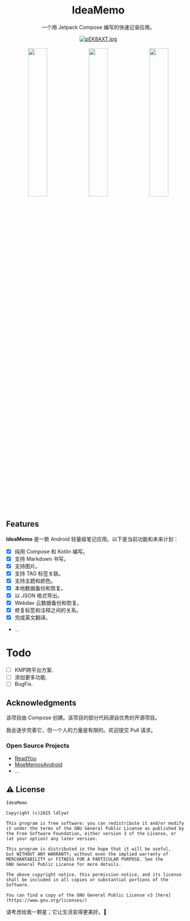 

<div align="center">
    <h1>IdeaMemo</h1>
    <p>一个用 Jetpack Compose 编写的快速记录应用。</p>
    <a href="https://imgse.com/i/pEK8AXT"><img src="https://s21.ax1x.com/2025/02/15/pEK8AXT.md.jpg" alt="pEK8AXT.jpg" border="0" /></a>
    <br/>
    <br/>
    <img src="https://s21.ax1x.com/2025/02/15/pEK8gEQ.png" width="32.2%" alt="" />
    <img src="https://s21.ax1x.com/2025/02/15/pEK86Hg.png" width="32.2%" alt="" />
    <img src="https://s21.ax1x.com/2025/02/15/pEK8yDS.png" width="32.2%" alt="" />
</div>

## Features

**IdeaMemo** 是一款 Android 轻量级笔记应用。以下是当前功能和未来计划：

- [x] 纯用 Compose 和 Kotlin 编写。
- [x] 支持 Markdown 书写。
- [x] 支持图片。
- [x] 支持 TAG 标签关联。
- [x] 支持主题和颜色。
- [x] 本地数据备份和恢复。
- [x] 以 JSON 格式导出。
- [x] Webdav 云数据备份和恢复。
- [x] 修复标签和注释之间的关系。
- [x] 完成英文翻译。
- ...

# Todo
- [ ] KMP跨平台方案.
- [ ] 添加更多功能.
- [ ] BugFix.

## Acknowledgments

该项目由 Compose 创建。该项目的部分代码源自优秀的开源项目。

我会逐步完善它，但一个人的力量是有限的。欢迎提交 Pull 请求。

### Open Source Projects

- [ReadYou](https://github.com/Ashinch/ReadYou)
- [MoeMemosAndroid](https://github.com/mudkipme/MoeMemosAndroid)
- ...

## ⚠️ License
    IdeaMemo

    Copyright (c)2025 ldlywt
    
    This program is free software: you can redistribute it and/or modify
    it under the terms of the GNU General Public License as published by
    the Free Software Foundation, either version 3 of the License, or
    (at your option) any later version.
    
    This program is distributed in the hope that it will be useful,
    but WITHOUT ANY WARRANTY; without even the implied warranty of
    MERCHANTABILITY or FITNESS FOR A PARTICULAR PURPOSE. See the
    GNU General Public License for more details.
    
    The above copyright notice, this permission notice, and its license shall be included in all copies or substantial portions of the Software.
    
    You can find a copy of the GNU General Public License v3 [here](https://www.gnu.org/licenses/)


请考虑给我一颗星；它让生活变得更美好。**🌟**
